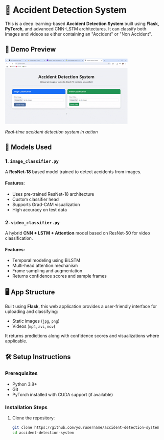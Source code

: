 # 🚗 Accident Detection System

This is a deep learning-based **Accident Detection System** built using **Flask**, **PyTorch**, and advanced CNN-LSTM architectures. It can classify both images and videos as either containing an "Accident" or "Non Accident".

## 🎥 Demo Preview

![Accident Detection Demo](demo-preview.gif)

*Real-time accident detection system in action*

## 🧠 Models Used

### 1. `image_classifier.py`
A **ResNet-18** based model trained to detect accidents from images.

#### Features:
- Uses pre-trained ResNet-18 architecture
- Custom classifier head
- Supports Grad-CAM visualization
- High accuracy on test data

### 2. `video_classifier.py`
A hybrid **CNN + LSTM + Attention** model based on ResNet-50 for video classification.

#### Features:
- Temporal modeling using BiLSTM
- Multi-head attention mechanism
- Frame sampling and augmentation
- Returns confidence scores and sample frames

## 🖥️ App Structure

Built using **Flask**, this web application provides a user-friendly interface for uploading and classifying:
- Static images (`jpg`, `png`)
- Videos (`mp4`, `avi`, `mov`)

It returns predictions along with confidence scores and visualizations where applicable.

## 🛠️ Setup Instructions

### Prerequisites
- Python 3.8+
- Git
- PyTorch installed with CUDA support (if available)

### Installation Steps

1. Clone the repository:
   ```bash
   git clone https://github.com/yourusername/accident-detection-system.git    
   cd accident-detection-system